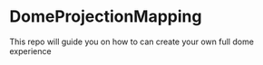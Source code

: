 # DomeProjectionMapping
This repo will guide you on how to can create your own full dome experience
